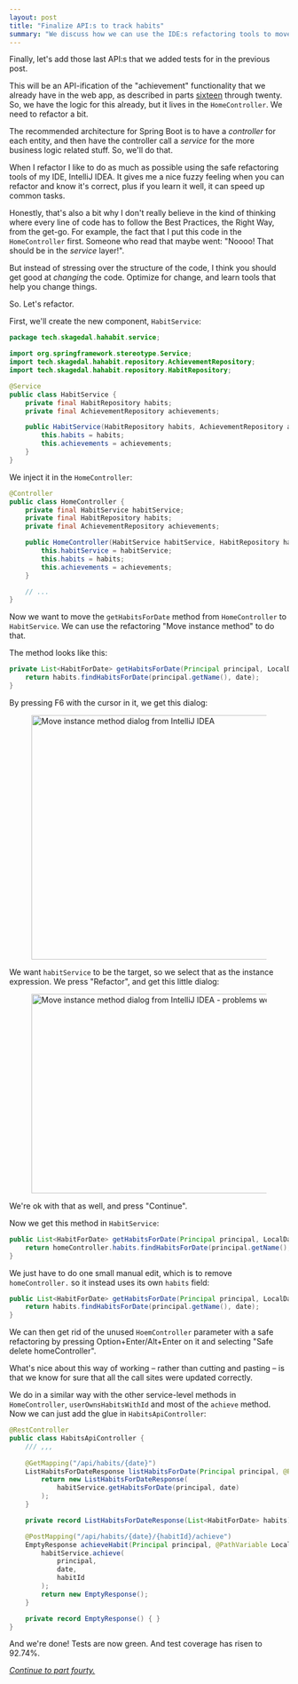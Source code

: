 ```yaml
---
layout: post
title: "Finalize API:s to track habits"
summary: "We discuss how we can use the IDE:s refactoring tools to move logic from the web controller to the service layer, and then reuse that from the API controller to finish the habit tracking API:s."
---
```


Finally, let's add those last API:s that we added tests for in the previous post. 

This will be an API-ification of the "achievement" functionality that we already have in the web app, as described in parts [sixteen](/posts/2023-01-16-habit-tracker-listing-your-achievements) through twenty. So, we have the logic for this already, but it lives in the `HomeController`. We need to refactor a bit. 

The recommended architecture for Spring Boot is to have a _controller_ for each entity, and then have the controller call a _service_ for the more business logic related stuff. So, we'll do that.

When I refactor I like to do as much as possible using the safe refactoring tools of my IDE, IntelliJ IDEA. It gives me a nice fuzzy feeling when you can refactor and know it's correct, plus if you learn it well, it can speed up common tasks.

Honestly, that's also a bit why I don't really believe in the kind of thinking where every line of code has to follow the Best Practices, the Right Way, from the get-go. For example, the fact that I put this code in the `HomeController` first. Someone who read that maybe went: "Noooo! That should be in the _service_ layer!". 

But instead of stressing over the structure of the code, I think you should get good at _changing_ the code. Optimize for change, and learn tools that help you change things.  

So. Let's refactor. 

First, we'll create the new component, `HabitService`:

```java
package tech.skagedal.hahabit.service;

import org.springframework.stereotype.Service;
import tech.skagedal.hahabit.repository.AchievementRepository;
import tech.skagedal.hahabit.repository.HabitRepository;

@Service
public class HabitService {
    private final HabitRepository habits;
    private final AchievementRepository achievements;

    public HabitService(HabitRepository habits, AchievementRepository achievements) {
        this.habits = habits;
        this.achievements = achievements;
    }
}
```

We inject it in the `HomeController`:

```java
@Controller
public class HomeController {
    private final HabitService habitService;
    private final HabitRepository habits;
    private final AchievementRepository achievements;

    public HomeController(HabitService habitService, HabitRepository habits, AchievementRepository achievements) {
        this.habitService = habitService;
        this.habits = habits;
        this.achievements = achievements;
    }

    // ...
}
```

Now we want to move the `getHabitsForDate` method from `HomeController` to `HabitService`. We can use the refactoring "Move instance method" to do that.

The method looks like this:

```java
private List<HabitForDate> getHabitsForDate(Principal principal, LocalDate date) {
    return habits.findHabitsForDate(principal.getName(), date);
}
```

By pressing F6 with the cursor in it, we get this dialog:

<figure>
    <img src="/images/habit-tracker/move-instance-method.png" alt="Move instance method dialog from IntelliJ IDEA" width="594" height="440" />
</figure>

We want `habitService` to be the target, so we select that as the instance expression. We press "Refactor", and get this little dialog:

<figure>
    <img src="/images/habit-tracker/move-instance-method-problems-were-found.png" alt="Move instance method dialog from IntelliJ IDEA - problems were found" width="627" height="359" />
</figure>

We're ok with that as well, and press "Continue". 

Now we get this method in `HabitService`:

```java
public List<HabitForDate> getHabitsForDate(Principal principal, LocalDate date, HomeController homeController) {
    return homeController.habits.findHabitsForDate(principal.getName(), date);
}
```

We just have to do one small manual edit, which is to remove `homeController.` so it instead uses its own `habits` field: 

```java
public List<HabitForDate> getHabitsForDate(Principal principal, LocalDate date, HomeController homeController) {
    return habits.findHabitsForDate(principal.getName(), date);
}
```

We can then get rid of the unused `HoemController` parameter with a safe refactoring by pressing Option+Enter/Alt+Enter on it and selecting "Safe delete homeController".

What's nice about this way of working – rather than cutting and pasting – is that we know for sure that all the call sites were updated correctly.

We do in a similar way with the other service-level methods in `HomeController`,  `userOwnsHabitsWithId` and most of the `achieve` method.  Now we can just add the glue in `HabitsApiController`:

```java
@RestController
public class HabitsApiController {
    /// ,,,
    
    @GetMapping("/api/habits/{date}")
    ListHabitsForDateResponse listHabitsForDate(Principal principal, @PathVariable LocalDate date) {
        return new ListHabitsForDateResponse(
            habitService.getHabitsForDate(principal, date)
        );
    }

    private record ListHabitsForDateResponse(List<HabitForDate> habits) { }

    @PostMapping("/api/habits/{date}/{habitId}/achieve")
    EmptyResponse achieveHabit(Principal principal, @PathVariable LocalDate date, @PathVariable Long habitId) {
        habitService.achieve(
            principal,
            date,
            habitId
        );
        return new EmptyResponse();
    }

    private record EmptyResponse() { }
}
```

And we're done! Tests are now green. And test coverage has risen to 92.74%.

_[Continue to part fourty.](/posts/2023-02-25-changing-names)_
